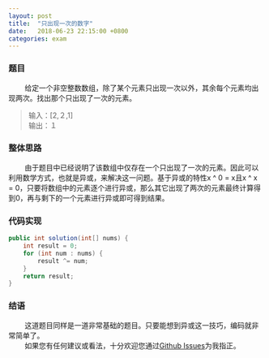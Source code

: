 ```yaml
---
layout: post
title:  "只出现一次的数字"
date:   2018-06-23 22:15:00 +0800 
categories: exam
---
```

### 题目
&emsp;&emsp;
给定一个非空整数数组，除了某个元素只出现一次以外，其余每个元素均出现两次。找出那个只出现了一次的元素。
>输入：[2,２,1]  
>输出：１

### 整体思路
&emsp;&emsp;
由于题目中已经说明了该数组中仅存在一个只出现了一次的元素。因此可以利用数学方式，也就是异或，来解决这一问题。基于异或的特性x ^ 0 = x且x ^ x = 0，只要将数组中的元素逐个进行异或，那么其它出现了两次的元素最终计算得到0，再与剩下的一个元素进行异或即可得到结果。


### 代码实现
```java
public int solution(int[] nums) {
    int result = 0;
    for (int num : nums) {
        result ^= num;
    }
    return result;
}
```

### 结语
&emsp;&emsp;
这道题目同样是一道非常基础的题目。只要能想到异或这一技巧，编码就非常简单了。  
&emsp;&emsp;
如果您有任何建议或看法，十分欢迎您通过[Github Issues](https://github.com/Wennn/wennn.github.io/issues)为我指正。